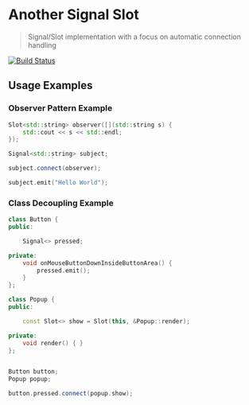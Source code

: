 # Another Signal Slot
> Signal/Slot implementation with a focus on automatic connection handling

[![Build Status](https://travis-ci.org/michaelcowan/ass.svg?branch=master)](https://travis-ci.org/michaelcowan/ass)

## Usage Examples
### Observer Pattern Example
```cpp
Slot<std::string> observer([](std::string s) {
    std::cout << s << std::endl;
});

Signal<std::string> subject;

subject.connect(observer);

subject.emit("Hello World");
```

### Class Decoupling Example
```cpp
class Button {
public:

    Signal<> pressed;

private:
    void onMouseButtonDownInsideButtonArea() {
        pressed.emit();
    }
};

class Popup {
public:

    const Slot<> show = Slot(this, &Popup::render);

private:
    void render() { }
};


Button button;
Popup popup;

button.pressed.connect(popup.show);
```
